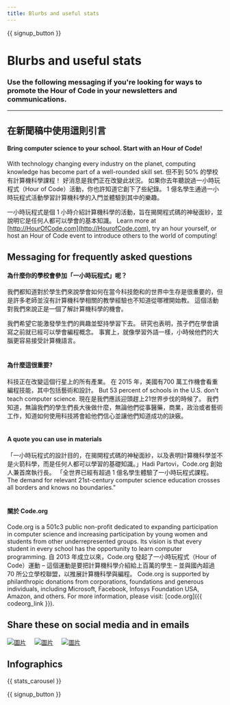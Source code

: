 ```yaml
---
title: Blurbs and useful stats
---
```


<a id="blurb"></a>

{{ signup_button }}

# Blurbs and useful stats

### Use the following messaging if you're looking for ways to promote the Hour of Code in your newsletters and communications.

* * *

## 在新聞稿中使用這則引言

#### Bring computer science to your school. Start with an Hour of Code!

With technology changing every industry on the planet, computing knowledge has become part of a well-rounded skill set. 但不到 50% 的學校有計算機科學課程！ 好消息是我們正在改變此狀況。 如果你去年聽說過一小時玩程式（Hour of Code）活動，你也許知道它創下了些紀錄。 1 億名學生通過一小時玩程式活動學習計算機科學的入門並體驗到其中的樂趣。

一小時玩程式是個 1 小時介紹計算機科學的活動，旨在揭開程式碼的神秘面紗，並說明它是任何人都可以學會的基本知識。 Learn more at [http://HourOfCode.com](http://HourofCode.com), try an hour yourself, or host an Hour of Code event to introduce others to the world of computing!

## Messaging for frequently asked questions

#### 為什麼你的學校會參加「一小時玩程式」呢？

我們都知道對於學生們來說學會如何在當今科技飽和的世界中生存是很重要的，但是許多老師並沒有計算機科學相關的教學經驗也不知道從哪裡開始教。 這個活動對我們來說正是一個了解計算機科學的機會。

我們希望它能激發學生們的興趣並堅持學習下去。 研究也表明，孩子們在學會讀寫之前就已經可以學會編程概念。 事實上，就像學習外語一樣，小時候他們的大腦更容易接受計算機語言。 <br /> <br />

#### 為什麼這很重要?

科技正在改變這個行星上的所有產業。 在 2015 年，美國有700 萬工作機會看重編程技能，其中包括藝術和設計。 But 53 percent of schools in the U.S. don't teach computer science. 現在是我們應該迎頭趕上21世界步伐的時候了。 我們知道，無論我們的學生們長大後做什麼，無論他們從事醫藥，商業，政治或者藝術工作，知道如何使用科技將會給他們信心並讓他們知道成功的訣竅。 <br /> <br />

#### A quote you can use in materials

「一小時玩程式的設計目的，在揭開程式碼的神秘面紗，以及表明計算機科學並不是火箭科學，而是任何人都可以學習的基礎知識。」Hadi Partovi，Code.org 創始人兼首席執行長。 「全世界已經有超過 1 億名學生體驗了一小時玩程式課程。 The demand for relevant 21st-century computer science education crosses all borders and knows no boundaries." <br /> <br />

#### 關於 Code.org

Code.org is a 501c3 public non-profit dedicated to expanding participation in computer science and increasing participation by young women and students from other underrepresented groups. Its vision is that every student in every school has the opportunity to learn computer programming. 自 2013 年成立以來，Code.org 發起了一小時玩程式（Hour of Code）運動 – 這個運動是要把計算機科學介紹給上百萬的學生 – 並與國內超過 70 所公立學校聯盟，以推展計算機科學與編程。 Code.org is supported by philanthropic donations from corporations, foundations and generous individuals, including Microsoft, Facebook, Infosys Foundation USA, Amazon, and others. For more information, please visit: [code.org]({{ codeorg_link }}).

## Share these on social media and in emails

[![圖片](/images/social-media/fit-250/social-1.png)](/images/social-media/social-1.png)&nbsp;&nbsp;&nbsp;&nbsp; [![圖片](/images/social-media/fit-250/social-2.png)](/images/social-media/social-2.png)&nbsp;&nbsp;&nbsp;&nbsp; [![圖片](/images/social-media/fit-250/social-3.png)](/images/social-media/social-3.png)&nbsp;&nbsp;&nbsp;&nbsp;

<a id="infographics"></a>

## Infographics

{{ stats_carousel }}

{{ signup_button }}